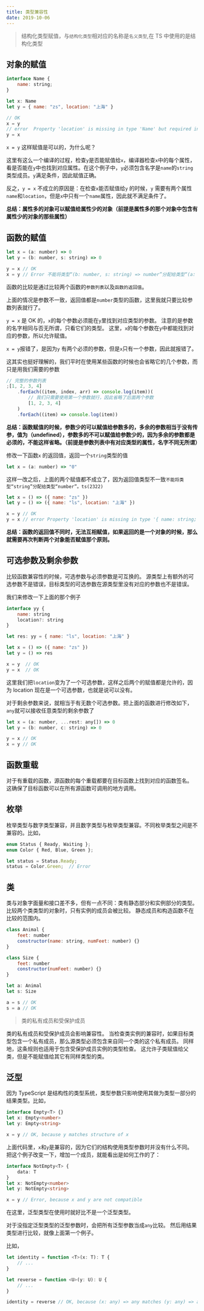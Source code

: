 ```yaml
---
title: 类型兼容性
date: 2019-10-06
---
```


> 结构化类型赋值，与`结构化类型`相对应的名称是`名义类型`,在 TS 中使用的是结构化类型

## 对象的赋值

```js
interface Name {
    name: string;
}

let x: Name
let y = { name: "zs", location: "上海" }

// OK
x = y
// error  Property 'location' is missing in type 'Name' but required in type '{ name: string; location: string; }'
y = x
```

`x = y` 这样赋值是可以的，为什么呢？

这里有这么一个编译的过程，检查`y`是否能赋值给`x`，编译器检查`x`中的每个属性，看是否能在`y`中也找到对应属性。在这个例子中，`y`必须包含名字是`name`的`string`类型成员。`y`满足条件，因此赋值正确。

反之，`y = x` 不成立的原因是：在检查`x`能否赋值给`y` 的时候，`y` 需要有两个属性`name`和`location`，但是`x`中只有一个`name`属性，因此就不满足条件了。

**总结：属性多的对象可以赋值给属性少的对象（前提是属性多的那个对象中包含有属性少的对象的那些属性）**

## 函数的赋值

```js
let x = (a: number) => 0
let y = (b: number, s: string) => 0

y = x // OK
x = y // Error 不能将类型“(b: number, s: string) => number”分配给类型“(a: number) => number”。ts(2322)
```

函数的比较是通过比较两个函数的`参数列表`以及`函数的返回值`。

上面的情况是参数不一致，返回值都是`number`类型的函数，这里我就只要比较参数列表就行了。

`y = x` 是 OK 的，`x`的每个参数必须能在`y`里找到对应类型的参数。 注意的是参数的名字相同与否无所谓，只看它们的类型。 这里，`x`的每个参数在`y`中都能找到对应的参数，所以允许赋值。

`x = y`报错了，是因为`y` 有两个必须的参数，但是`x`只有一个参数，因此就报错了。

这其实也挺好理解的，我们平时在使用某些函数的时候也会省略它的几个参数，而只是用我们需要的参数

```js
// 完整的参数列表
;[1, 2, 3, 4]
    .forEach((item, index, arr) => console.log(item))(
        // 我们只需要使用第一个参数就行，因此省略了后面两个参数
        [1, 2, 3, 4]
    )
    .forEach((item) => console.log(item))
```

**总结：函数赋值的时候，参数少的可以赋值给参数多的，多余的参数相当于没有传参，值为（undefined），参数多的不可以赋值给参数少的，因为多余的参数都是必须的，不能这样省略。（前提是参数列表中有对应类型的属性，名字不同无所谓）**

修改一下函数`x` 的返回值，返回一个`string`类型的值

```js
let x = (a: number) => "0"
```

这样一改之后，上面的两个赋值都不成立了，因为返回值类型不一致`不能将类型“string”分配给类型“number”。ts(2322)`

```js
let x = () => ({ name: "zs" })
let y = () => ({ name: "ls", location: "上海" })

x = y // OK
y = x // error Property 'location' is missing in type '{ name: string; }' but required in type '{ name: string; location: string; }'.ts(2322)
```

**总结：函数的返回值不同时，无法互相赋值，如果返回的是一个对象的时候，那么就需要再次判断两个对象能否赋值那个原则。**

## 可选参数及剩余参数

比较函数兼容性的时候，可选参数与必须参数是可互换的。 源类型上有额外的可选参数不是错误，目标类型的可选参数在源类型里没有对应的参数也不是错误。

我们来修改一下上面的那个例子

```js
interface yy {
    name: string
    location?: string
}

let res: yy = { name: "ls", location: "上海" }

let x = () => ({ name: "zs" })
let y = () => res

x = y  // OK
y = x  // OK
```

这里我们把`location`变为了一个可选参数，这样之后两个的赋值都是允许的，因为 location 现在是一个可选参数，也就是说可以没有。

对于剩余参数来说，就相当于有无数个可选参数。把上面的函数进行修改如下，`any`就可以接收任意类型的剩余参数了

```js
let x = (a: number, ...rest: any[]) => 0
let y = (b: number, c: string) => 0

y = x // OK
x = y // OK
```

## 函数重载

对于有重载的函数，源函数的每个重载都要在目标函数上找到对应的函数签名。 这确保了目标函数可以在所有源函数可调用的地方调用。

## 枚举

枚举类型与数字类型兼容，并且数字类型与枚举类型兼容。不同枚举类型之间是不兼容的。比如，

```js
enum Status { Ready, Waiting };
enum Color { Red, Blue, Green };

let status = Status.Ready;
status = Color.Green;  // Error
```

## 类

类与对象字面量和接口差不多，但有一点不同：类有静态部分和实例部分的类型。 比较两个类类型的对象时，只有实例的成员会被比较。 静态成员和构造函数不在比较的范围内。

```js
class Animal {
    feet: number
    constructor(name: string, numFeet: number) {}
}

class Size {
    feet: number
    constructor(numFeet: number) {}
}

let a: Animal
let s: Size

a = s // OK
s = a // OK
```

> 类的私有成员和受保护成员

类的私有成员和受保护成员会影响兼容性。 当检查类实例的兼容时，如果目标类型包含一个私有成员，那么源类型必须包含来自同一个类的这个私有成员。 同样地，这条规则也适用于包含受保护成员实例的类型检查。 这允许子类赋值给父类，但是不能赋值给其它有同样类型的类。

## 泛型

因为 TypeScript 是结构性的类型系统，类型参数只影响使用其做为类型一部分的结果类型。比如，

```ts
interface Empty<T> {}
let x: Empty<number>
let y: Empty<string>

x = y // OK, because y matches structure of x
```

上面代码里，`x`和`y`是兼容的，因为它们的结构使用类型参数时并没有什么不同。 把这个例子改变一下，增加一个成员，就能看出是如何工作的了：

```ts
interface NotEmpty<T> {
    data: T
}
let x: NotEmpty<number>
let y: NotEmpty<string>

x = y // Error, because x and y are not compatible
```

在这里，泛型类型在使用时就好比不是一个泛型类型。

对于没指定泛型类型的泛型参数时，会把所有泛型参数当成`any`比较。 然后用结果类型进行比较，就像上面第一个例子。

比如，

```ts
let identity = function <T>(x: T): T {
    // ...
}

let reverse = function <U>(y: U): U {
    // ...
}

identity = reverse // OK, because (x: any) => any matches (y: any) => any
```
